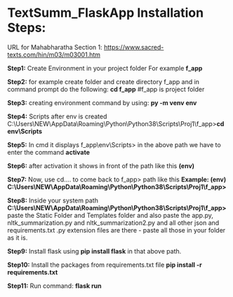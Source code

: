# TextSumm_FlaskApp Installation Steps:
URL for Mahabharatha Section 1: https://www.sacred-texts.com/hin/m03/m03001.htm

**Step1:** Create Environment in your project folder For example **f_app**

**Step2:** for example create folder and create directory f_app and in command prompt do the following:  **cd f_app**  #f_app is project folder

**Step3:** creating environment command by using:   **py -m venv env**

**Step4:** Scripts after env is created C:\Users\NEW\AppData\Roaming\Python\Python38\Scripts\Proj1\f_app>**cd env\Scripts**

**Step5:** In cmd it displays f_app\env\Scripts>
in the above path we have to enter the command **activate**

**Step6:** after activation it shows in front of the path like this **(env)**

**Step7:** Now, use cd..\.. to come back to f_app> path like this **Example: (env) C:\Users\NEW\AppData\Roaming\Python\Python38\Scripts\Proj1\f_app>**

**Step8:** Inside your system path **C:\Users\NEW\AppData\Roaming\Python\Python38\Scripts\Proj1\f_app>** paste the Static Folder and Templates folder and also paste the app.py, nltk_summarization.py and nltk_summarization2.py and all other json and requirements.txt .py extension files are there - paste all those in your folder as it is.

**Step9:** Install flask using **pip install flask** in that above path.

**Step10:** Install the packages from requirements.txt file   **pip install -r requirements.txt**

**Step11:** Run command:  **flask run**
